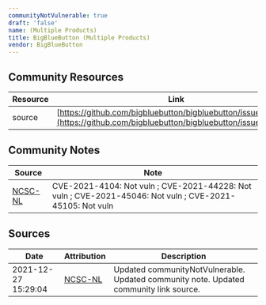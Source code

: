 ```yaml
---
communityNotVulnerable: true
draft: 'false'
name: (Multiple Products)
title: BigBlueButton (Multiple Products)
vendor: BigBlueButton
---
```



## Community Resources
| Resource | Link |
| --- | --- |
| source | [https://github.com/bigbluebutton/bigbluebutton/issues/13897](https://github.com/bigbluebutton/bigbluebutton/issues/13897) |

## Community Notes
| Source | Note |
| --- | --- |
| [NCSC-NL](https://github.com/NCSC-NL/log4shell/blob/main/software/README.md) | CVE-2021-4104: Not vuln ; CVE-2021-44228: Not vuln ; CVE-2021-45046: Not vuln ; CVE-2021-45105: Not vuln </ul> |

## Sources
| Date | Attribution | Description |
| --- | --- | --- |
| 2021-12-27 15:29:04 | [NCSC-NL](https://github.com/NCSC-NL/log4shell/blob/main/software/README.md) | Updated communityNotVulnerable. Updated community note. Updated community link source.  |
